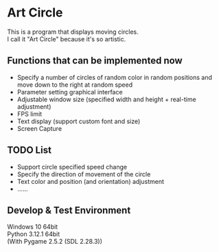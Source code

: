 # Art Circle
This is a program that displays moving circles.<br>
I call it "Art Circle" because it's so artistic.
## Functions that can be implemented now
- Specify a number of circles of random color in random positions and move down to the right at random speed
- Parameter setting graphical interface
- Adjustable window size (specified width and height + real-time adjustment)
- FPS limit
- Text display (support custom font and size)
- Screen Capture
## TODO List
- Support circle specified speed change
- Specify the direction of movement of the circle
- Text color and position (and orientation) adjustment
- ......
## Develop & Test Environment
Windows 10 64bit<br>
Python 3.12.1 64bit<br>
(With Pygame 2.5.2 (SDL 2.28.3))
